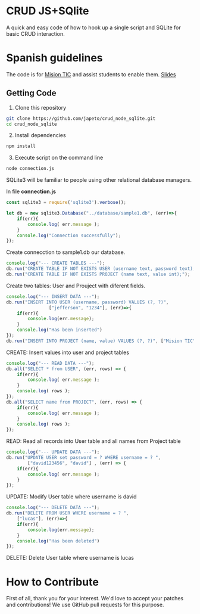# CRUD JS+SQlite

A quick and easy code of how to hook up a single script and SQLite for basic CRUD interaction.

# Spanish guidelines

The code is for [Mision TIC](https://www.upb.edu.co/es/mision-tic) and assist students to enable them. [Slides](https://docs.google.com/presentation/d/1uhbZE7V2Xh1s4zBZYdRrQPwBhw_-azcz/edit?usp=sharing&ouid=117208863573057933764&rtpof=true&sd=true)


## Getting Code

1. Clone this repository

```bash
git clone https://github.com/japeto/crud_node_sqlite.git
cd crud_node_sqlite
```

2. Install dependencies

```bash
npm install
```

3. Execute script on the command line

```bash
node connection.js
```

SQLite3 will be familiar to people using other relational database managers.

In file  **connection.js**

```js
const sqlite3 = require('sqlite3').verbose();

let db = new sqlite3.Database("../database/sample1.db", (err)=>{
    if(err){
        console.log( err.message );
    }
    console.log("Connection successfully");
});
```
Create connecction to sample1.db our database.

```js
console.log("--- CREATE TABLES ---");
db.run("CREATE TABLE IF NOT EXISTS USER (username text, password text);");
db.run("CREATE TABLE IF NOT EXISTS PROJECT (name text, value int);");
```
Create two tables: User and Prouject with diferent fields.

```js
console.log("--- INSERT DATA ---");
db.run("INSERT INTO USER (username, password) VALUES (?, ?)", 
                ["jefferson", "1234"], (err)=>{
    if(err){
        console.log(err.message);
    }
    console.log("Has been inserted")
});
db.run("INSERT INTO PROJECT (name, value) VALUES (?, ?)", ["Mision TIC", "3"])
```
CREATE: Insert values into user and project tables 


```js
console.log("--- READ DATA ---");
db.all("SELECT * from USER", (err, rows) => {
    if(err){
        console.log( err.message );
    }
    console.log( rows );
});
db.all("SELECT name from PROJECT", (err, rows) => {
    if(err){
        console.log( err.message );
    }
    console.log( rows );
});
```
READ: Read all records into User table and all names from Project table

```js
console.log("--- UPDATE DATA ---");
db.run("UPDATE USER set password = ? WHERE username = ? ", 
        ["david123456", "david"] , (err) => {
    if(err){
        console.log( err.message );
    }
});
```
UPDATE: Modify User table where username is david


```js
console.log("--- DELETE DATA ---");
db.run("DELETE FROM USER WHERE username = ? ", 
    ["lucas"], (err)=>{
    if(err){
        console.log(err.message);
    }
    console.log("Has been deleted")
});

```
DELETE: Delete User table where username is lucas

# How to Contribute

First of all, thank you for your interest. We'd love to accept your patches and contributions!
We use GitHub pull requests for this purpose.




